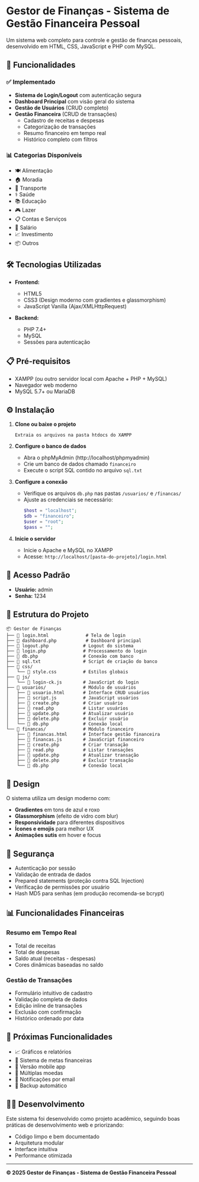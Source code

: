 # Gestor de Finanças - Sistema de Gestão Financeira Pessoal

Um sistema web completo para controle e gestão de finanças pessoais, desenvolvido em HTML, CSS, JavaScript e PHP com MySQL.

## 🚀 Funcionalidades

### ✅ Implementado
- **Sistema de Login/Logout** com autenticação segura
- **Dashboard Principal** com visão geral do sistema
- **Gestão de Usuários** (CRUD completo)
- **Gestão Financeira** (CRUD de transações)
  - Cadastro de receitas e despesas
  - Categorização de transações
  - Resumo financeiro em tempo real
  - Histórico completo com filtros

### 📊 Categorias Disponíveis
- 🍽️ Alimentação
- 🏠 Moradia
- 🚗 Transporte
- ⚕️ Saúde
- 📚 Educação
- 🎮 Lazer
- 📋 Contas e Serviços
- 💼 Salário
- 📈 Investimento
- 📦 Outros

## 🛠️ Tecnologias Utilizadas

- **Frontend:**
  - HTML5
  - CSS3 (Design moderno com gradientes e glassmorphism)
  - JavaScript Vanilla (Ajax/XMLHttpRequest)
  
- **Backend:**
  - PHP 7.4+
  - MySQL
  - Sessões para autenticação

## 📋 Pré-requisitos

- XAMPP (ou outro servidor local com Apache + PHP + MySQL)
- Navegador web moderno
- MySQL 5.7+ ou MariaDB

## ⚙️ Instalação

1. **Clone ou baixe o projeto**
   ```
   Extraia os arquivos na pasta htdocs do XAMPP
   ```

2. **Configure o banco de dados**
   - Abra o phpMyAdmin (http://localhost/phpmyadmin)
   - Crie um banco de dados chamado `financeiro`
   - Execute o script SQL contido no arquivo `sql.txt`

3. **Configure a conexão**
   - Verifique os arquivos `db.php` nas pastas `/usuarios/` e `/financas/`
   - Ajuste as credenciais se necessário:
     ```php
     $host = "localhost";
     $db = "financeiro";
     $user = "root";
     $pass = "";
     ```

4. **Inicie o servidor**
   - Inicie o Apache e MySQL no XAMPP
   - Acesse: `http://localhost/[pasta-do-projeto]/login.html`

## 👤 Acesso Padrão

- **Usuário:** admin
- **Senha:** 1234

## 📁 Estrutura do Projeto

```
📦 Gestor de Finanças
├── 📄 login.html              # Tela de login
├── 📄 dashboard.php           # Dashboard principal
├── 📄 logout.php             # Logout do sistema
├── 📄 login.php              # Processamento do login
├── 📄 db.php                 # Conexão com banco
├── 📄 sql.txt                # Script de criação do banco
├── 📂 css/
│   └── 📄 style.css          # Estilos globais
├── 📂 js/
│   └── 📄 login-ck.js        # JavaScript do login
├── 📂 usuarios/              # Módulo de usuários
│   ├── 📄 usuario.html       # Interface CRUD usuários
│   ├── 📄 script.js          # JavaScript usuários
│   ├── 📄 create.php         # Criar usuário
│   ├── 📄 read.php           # Listar usuários
│   ├── 📄 update.php         # Atualizar usuário
│   ├── 📄 delete.php         # Excluir usuário
│   └── 📄 db.php             # Conexão local
└── 📂 financas/              # Módulo financeiro
    ├── 📄 financas.html      # Interface gestão financeira
    ├── 📄 financas.js        # JavaScript financeiro
    ├── 📄 create.php         # Criar transação
    ├── 📄 read.php           # Listar transações
    ├── 📄 update.php         # Atualizar transação
    ├── 📄 delete.php         # Excluir transação
    └── 📄 db.php             # Conexão local
```

## 🎨 Design

O sistema utiliza um design moderno com:
- **Gradientes** em tons de azul e roxo
- **Glassmorphism** (efeito de vidro com blur)
- **Responsividade** para diferentes dispositivos
- **Ícones e emojis** para melhor UX
- **Animações sutis** em hover e focus

## 🔐 Segurança

- Autenticação por sessão
- Validação de entrada de dados
- Prepared statements (proteção contra SQL Injection)
- Verificação de permissões por usuário
- Hash MD5 para senhas (em produção recomenda-se bcrypt)

## 📊 Funcionalidades Financeiras

### Resumo em Tempo Real
- Total de receitas
- Total de despesas  
- Saldo atual (receitas - despesas)
- Cores dinâmicas baseadas no saldo

### Gestão de Transações
- Formulário intuitivo de cadastro
- Validação completa de dados
- Edição inline de transações
- Exclusão com confirmação
- Histórico ordenado por data

## 🚀 Próximas Funcionalidades

- 📈 Gráficos e relatórios
- 🎯 Sistema de metas financeiras
- 📱 Versão mobile app
- 💱 Múltiplas moedas
- 📧 Notificações por email
- 🔄 Backup automático

## 👨‍💻 Desenvolvimento

Este sistema foi desenvolvido como projeto acadêmico, seguindo boas práticas de desenvolvimento web e priorizando:
- Código limpo e bem documentado
- Arquitetura modular
- Interface intuitiva
- Performance otimizada

---

**© 2025 Gestor de Finanças - Sistema de Gestão Financeira Pessoal**
